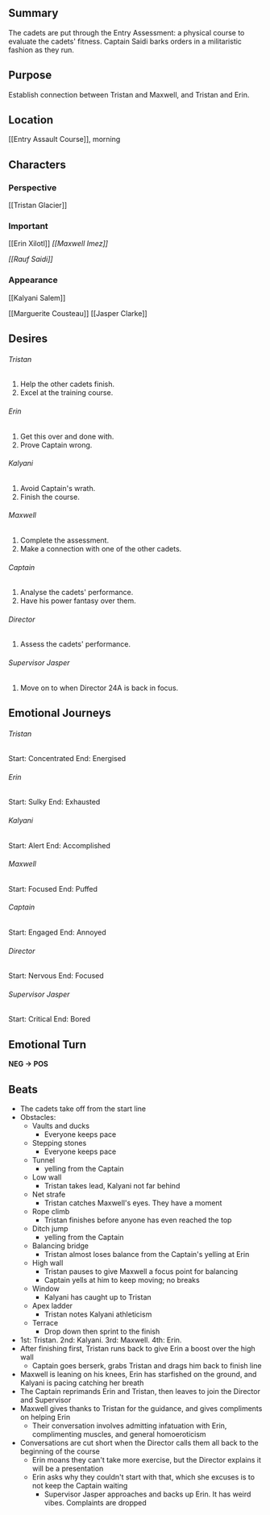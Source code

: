 ## Summary
The cadets are put through the Entry Assessment: a physical course to evaluate the cadets' fitness. Captain Saidi barks orders in a militaristic fashion as they run.
## Purpose
Establish connection between Tristan and Maxwell, and Tristan and Erin.
## Location
[[Entry Assault Course]], morning
## Characters 
### Perspective
[[Tristan Glacier]]
### Important
[[Erin Xilotl]]
*[[Maxwell Imez]]*

*[[Rauf Saidi]]*
### Appearance
[[Kalyani Salem]]

[[Marguerite Cousteau]]
[[Jasper Clarke]]
## Desires
###### Tristan
1. Help the other cadets finish.
2. Excel at the training course.
###### Erin
1. Get this over and done with.
2. Prove Captain wrong.
###### Kalyani
1. Avoid Captain's wrath.
2. Finish the course.
###### Maxwell
1. Complete the assessment.
2. Make a connection with one of the other cadets.
###### Captain
1. Analyse the cadets' performance.
2. Have his power fantasy over them.
###### Director
1. Assess the cadets' performance.
###### Supervisor Jasper
1. Move on to when Director 24A is back in focus.
## Emotional Journeys
###### Tristan
Start: Concentrated
End: Energised
###### Erin
Start: Sulky
End: Exhausted
###### Kalyani
Start: Alert
End: Accomplished
###### Maxwell
Start: Focused
End: Puffed
###### Captain
Start: Engaged
End: Annoyed
###### Director
Start: Nervous
End: Focused
###### Supervisor Jasper
Start: Critical
End: Bored
## Emotional Turn
**NEG -> POS**
## Beats
- The cadets take off from the start line
- Obstacles:
	- Vaults and ducks
		- Everyone keeps pace
	- Stepping stones
		- Everyone keeps pace
	- Tunnel
		- yelling from the Captain
	- Low wall
		- Tristan takes lead, Kalyani not far behind
	- Net strafe
		- Tristan catches Maxwell's eyes. They have a moment
	- Rope climb
		- Tristan finishes before anyone has even reached the top
	- Ditch jump
		- yelling from the Captain
	- Balancing bridge
		- Tristan almost loses balance from the Captain's yelling at Erin
	- High wall
		- Tristan pauses to give Maxwell a focus point for balancing
		- Captain yells at him to keep moving; no breaks
	- Window
		- Kalyani has caught up to Tristan
	- Apex ladder
		- Tristan notes Kalyani athleticism
	- Terrace
		- Drop down then sprint to the finish
- 1st: Tristan. 2nd: Kalyani. 3rd: Maxwell. 4th: Erin.
- After finishing first, Tristan runs back to give Erin a boost over the high wall
	- Captain goes berserk, grabs Tristan and drags him back to finish line
- Maxwell is leaning on his knees, Erin has starfished on the ground, and Kalyani is pacing catching her breath
- The Captain reprimands Erin and Tristan, then leaves to join the Director and Supervisor
- Maxwell gives thanks to Tristan for the guidance, and gives compliments on helping Erin
	- Their conversation involves admitting infatuation with Erin, complimenting muscles, and general homoeroticism
- Conversations are cut short when the Director calls them all back to the beginning of the course
	- Erin moans they can't take more exercise, but the Director explains it will be a presentation
	- Erin asks why they couldn't start with that, which she excuses is to not keep the Captain waiting
		- Supervisor Jasper approaches and backs up Erin. It has weird vibes. Complaints are dropped
